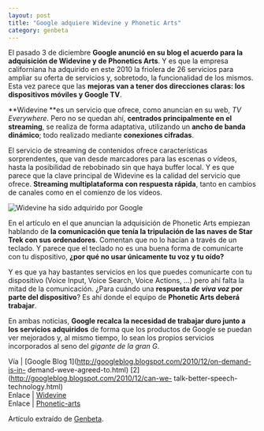 ```yaml
---
layout: post
title: "Google adquiere Widevine y Phonetic Arts"
category: genbeta
---
```




El pasado 3 de diciembre **Google anunció en su blog el acuerdo para la
adquisición de Widevine y de Phonetics Arts**. Y es que la empresa
californiana ha adquirido en este 2010 la friolera de 26 servicios para
ampliar su oferta de servicios y, sobretodo, la funcionalidad de los mismos.
Esta vez parece que las **mejoras van a tener dos direcciones claras: los
dispositivos móviles y Google TV**.

**Widevine **es un servicio que ofrece, como anuncian en su web, _TV Everywhere_. Pero no se quedan ahí, **centrados principalmente en el streaming**, se realiza de forma adaptativa, utilizando un **ancho de banda dinámico**; todo realizado mediante **conexiones cifradas**.  
  
El servicio de streaming de contenidos ofrece características sorprendentes,
que van desde marcadores para las escenas o vídeos, hasta la posibilidad de
rebobinado sin que haya buffer local. Y es que parece que la clave principal
de Widevine es la calidad del servicio que ofrece. **Streaming multiplataforma
con respuesta rápida**, tanto en cambios de canales como en el comienzo de los
vídeos.

![Widevine ha sido adquirido por
Google](http://img.genbeta.com/2010/12/widevine.jpg)

En el artículo en el que anuncian la adquisición de Phonetic Arts empiezan
hablando de **la comunicación que tenía la tripulación de las naves de Star
Trek con sus ordenadores**. Comentan que no lo hacían a través de un teclado.
Y parece que el teclado no es una buena forma de comunicarte con tu
dispositivo, **¿por qué no usar únicamente tu voz y tu oído?**

Y es que ya hay bastantes servicios en los que puedes comunicarte con tu
dispositivo (Voice Input, Voice Search, Voice Actions, ...) pero ahí falta la
mitad de la comunicación. ¿Para cuándo una **respuesta _de viva voz_ por parte
del dispositivo**? Es ahí donde el equipo de **Phonetic Arts deberá
trabajar**.

En ambas noticias, **Google recalca la necesidad de trabajar duro junto a los
servicios adquiridos** de forma que los productos de Google se puedan ver
mejorados y, al mismo tiempo, lo sean los propios servicios incorporados al
seno del _gigante de la gran G_.

Vía | [Google Blog 1](http://googleblog.blogspot.com/2010/12/on-demand-is-in-
demand-weve-agreed-to.html) [2](http://googleblog.blogspot.com/2010/12/can-we-
talk-better-speech-technology.html)  
Enlace | [Widevine](http://www.widevine.com/index.html)  
Enlace | [Phonetic-arts](http://phonetic-arts.com/)

Artículo extraído de [Genbeta](http://www.genbeta.com).